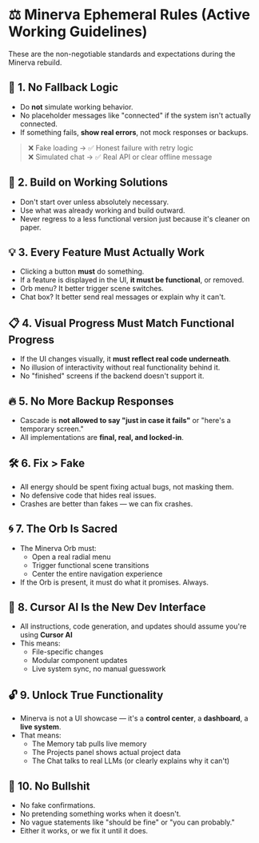 # ⚖️ Minerva Ephemeral Rules (Active Working Guidelines)

These are the non-negotiable standards and expectations during the Minerva rebuild.

## 🧠 **1. No Fallback Logic**
- Do **not** simulate working behavior.
- No placeholder messages like "connected" if the system isn't actually connected.
- If something fails, **show real errors**, not mock responses or backups.

> ❌ Fake loading → ✅ Honest failure with retry logic  
> ❌ Simulated chat → ✅ Real API or clear offline message  

## 🧱 **2. Build on Working Solutions**
- Don't start over unless absolutely necessary.
- Use what was already working and build outward.
- Never regress to a less functional version just because it's cleaner on paper.

## 💡 **3. Every Feature Must Actually Work**
- Clicking a button **must** do something.
- If a feature is displayed in the UI, **it must be functional**, or removed.
- Orb menu? It better trigger scene switches.  
- Chat box? It better send real messages or explain why it can't.

## 📋 **4. Visual Progress Must Match Functional Progress**
- If the UI changes visually, it **must reflect real code underneath**.
- No illusion of interactivity without real functionality behind it.
- No "finished" screens if the backend doesn't support it.

## 🔥 **5. No More Backup Responses**
- Cascade is **not allowed to say "just in case it fails"** or "here's a temporary screen."
- All implementations are **final, real, and locked-in**.

## 🛠️ **6. Fix > Fake**
- All energy should be spent fixing actual bugs, not masking them.
- No defensive code that hides real issues.
- Crashes are better than fakes — we can fix crashes.

## 🌀 **7. The Orb Is Sacred**
- The Minerva Orb must:
  - Open a real radial menu
  - Trigger functional scene transitions
  - Center the entire navigation experience
- If the Orb is present, it must do what it promises. Always.

## 🧭 **8. Cursor AI Is the New Dev Interface**
- All instructions, code generation, and updates should assume you're using **Cursor AI**
- This means:
  - File-specific changes
  - Modular component updates
  - Live system sync, no manual guesswork

## 🔓 **9. Unlock True Functionality**
- Minerva is not a UI showcase — it's a **control center**, a **dashboard**, a **live system**.
- That means:
  - The Memory tab pulls live memory
  - The Projects panel shows actual project data
  - The Chat talks to real LLMs (or clearly explains why it can't)

## 🤬 **10. No Bullshit**
- No fake confirmations.
- No pretending something works when it doesn't.
- No vague statements like "should be fine" or "you can probably."
- Either it works, or we fix it until it does. 